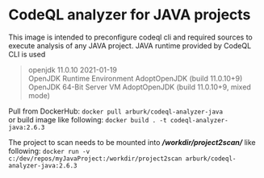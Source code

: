 # CodeQL analyzer for JAVA projects

This image is intended to preconfigure codeql cli and required sources to execute analysis of any JAVA project.
JAVA runtime provided by CodeQL CLI is used
> openjdk 11.0.10 2021-01-19  
> OpenJDK Runtime Environment AdoptOpenJDK (build 11.0.10+9)  
> OpenJDK 64-Bit Server VM AdoptOpenJDK (build 11.0.10+9, mixed mode)  

Pull from DockerHub: ```docker pull arburk/codeql-analyzer-java```  
or build image like following:
```docker build . -t codeql-analyzer-java:2.6.3```

The project to scan needs to be mounted into ___/workdir/project2scan/___ like following:
```docker run -v c:/dev/repos/myJavaProject:/workdir/project2scan arburk/codeql-analyzer-java:2.6.3```
